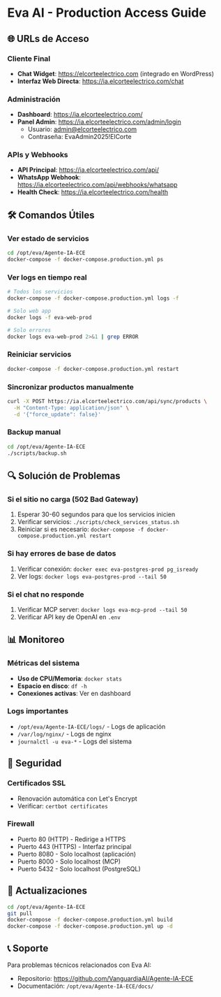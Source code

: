 # Eva AI - Production Access Guide

## 🌐 URLs de Acceso

### Cliente Final
- **Chat Widget**: https://elcorteelectrico.com (integrado en WordPress)
- **Interfaz Web Directa**: https://ia.elcorteelectrico.com/chat

### Administración
- **Dashboard**: https://ia.elcorteelectrico.com/
- **Panel Admin**: https://ia.elcorteelectrico.com/admin/login
  - Usuario: admin@elcorteelectrico.com
  - Contraseña: EvaAdmin2025!ElCorte

### APIs y Webhooks
- **API Principal**: https://ia.elcorteelectrico.com/api/
- **WhatsApp Webhook**: https://ia.elcorteelectrico.com/api/webhooks/whatsapp
- **Health Check**: https://ia.elcorteelectrico.com/health

## 🛠️ Comandos Útiles

### Ver estado de servicios
```bash
cd /opt/eva/Agente-IA-ECE
docker-compose -f docker-compose.production.yml ps
```

### Ver logs en tiempo real
```bash
# Todos los servicios
docker-compose -f docker-compose.production.yml logs -f

# Solo web app
docker logs -f eva-web-prod

# Solo errores
docker logs eva-web-prod 2>&1 | grep ERROR
```

### Reiniciar servicios
```bash
docker-compose -f docker-compose.production.yml restart
```

### Sincronizar productos manualmente
```bash
curl -X POST https://ia.elcorteelectrico.com/api/sync/products \
  -H "Content-Type: application/json" \
  -d '{"force_update": false}'
```

### Backup manual
```bash
cd /opt/eva/Agente-IA-ECE
./scripts/backup.sh
```

## 🔍 Solución de Problemas

### Si el sitio no carga (502 Bad Gateway)
1. Esperar 30-60 segundos para que los servicios inicien
2. Verificar servicios: `./scripts/check_services_status.sh`
3. Reiniciar si es necesario: `docker-compose -f docker-compose.production.yml restart`

### Si hay errores de base de datos
1. Verificar conexión: `docker exec eva-postgres-prod pg_isready`
2. Ver logs: `docker logs eva-postgres-prod --tail 50`

### Si el chat no responde
1. Verificar MCP server: `docker logs eva-mcp-prod --tail 50`
2. Verificar API key de OpenAI en `.env`

## 📊 Monitoreo

### Métricas del sistema
- **Uso de CPU/Memoria**: `docker stats`
- **Espacio en disco**: `df -h`
- **Conexiones activas**: Ver en dashboard

### Logs importantes
- `/opt/eva/Agente-IA-ECE/logs/` - Logs de aplicación
- `/var/log/nginx/` - Logs de nginx
- `journalctl -u eva-*` - Logs del sistema

## 🔐 Seguridad

### Certificados SSL
- Renovación automática con Let's Encrypt
- Verificar: `certbot certificates`

### Firewall
- Puerto 80 (HTTP) - Redirige a HTTPS
- Puerto 443 (HTTPS) - Interfaz principal
- Puerto 8080 - Solo localhost (aplicación)
- Puerto 8000 - Solo localhost (MCP)
- Puerto 5432 - Solo localhost (PostgreSQL)

## 🚀 Actualizaciones

```bash
cd /opt/eva/Agente-IA-ECE
git pull
docker-compose -f docker-compose.production.yml build
docker-compose -f docker-compose.production.yml up -d
```

## 📞 Soporte

Para problemas técnicos relacionados con Eva AI:
- Repositorio: https://github.com/VanguardiaAI/Agente-IA-ECE
- Documentación: `/opt/eva/Agente-IA-ECE/docs/`